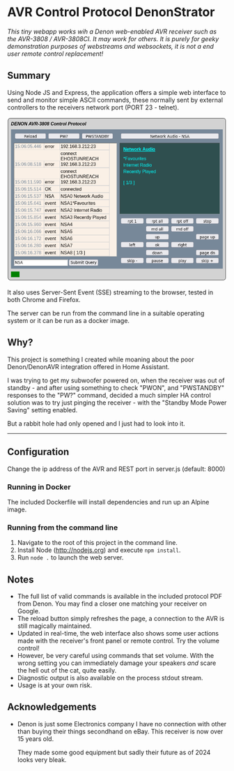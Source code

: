 # AVR Control Protocol DenonStrator

_This tiny webapp works wih a Denon web-enabled AVR receiver such as the AVR-3808 / AVR-3808CI. It may work for others.
It is purely for geeky demonstration purposes of webstreams and websockets, it is not a end user remote control replacement!_

## Summary
Using Node JS and Express, the application offers a simple web interface to send and monitor simple
ASCII commands, these normally sent by external controllers to the receivers network port (PORT 23 - telnet).

![Screenshot](screenshot.jpg)

It also uses Server-Sent Event (SSE) streaming to the browser, tested in both Chrome and Firefox.

The server can be run from the command line in a suitable operating system or it can be run as a docker image.

## Why?
This project is something I created while moaning about the poor Denon/DenonAVR integration offered in Home Assistant.

I was trying to get my subwoofer powered on, when the receiver was out of standby - and after using something
to check "PWON", and "PWSTANDBY" responses to the "PW?" command, decided a much simpler HA control solution was to try just
pinging the receiver - with the "Standby Mode Power Saving" setting enabled.

But a rabbit hole had only opened and I just had to look into it.

***

## Configuration
Change the ip address of the AVR and REST port in server.js (default: 8000) 

### Running in Docker
The included Dockerfile will install dependencies and run up an Alpine image.

### Running from the command line
1) Navigate to the root of this project in the command line.
1) Install Node (http://nodejs.org) and execute `npm install`. 
2) Run `node .` to launch the web server.

## Notes
- The full list of valid commands is available in the included protocol PDF from Denon. You may
find a closer one matching your receiver on Google.
- The reload button simply refreshes the page, a connection to the AVR is still magically maintained.
- Updated in real-time, the web interface also shows some user actions made with the receiver's front panel or remote control. Try the volume control!
- However, be very careful using commands that set volume. With the wrong setting you can immediately damage your speakers _and_ scare the hell out of the cat, quite easily.
- Diagnostic output is also available on the process stdout stream.
- Usage is at your own risk.

## Acknowledgements
- Denon is just some Electronics company I have no connection with other than buying their things secondhand on eBay. This receiver is now over 15 years old.
  
  They made some good equipment but sadly their future as of 2024 looks very bleak.
  
